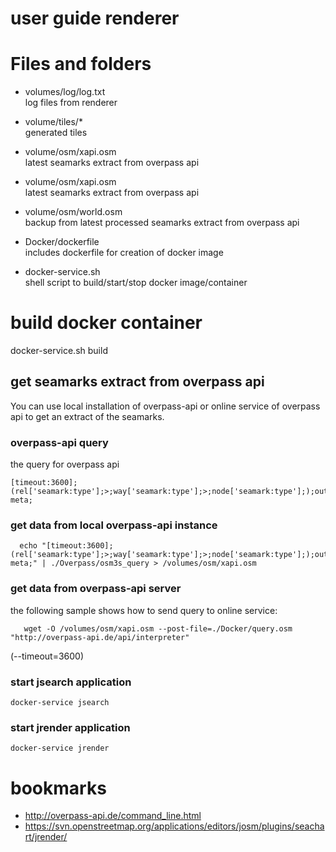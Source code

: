# user guide renderer

# Files and folders
- volumes/log/log.txt <br>
 log files from renderer

- volume/tiles/* <br>
  generated tiles

- volume/osm/xapi.osm <br>
  latest seamarks extract from overpass api

- volume/osm/xapi.osm <br>
    latest seamarks extract from overpass api

- volume/osm/world.osm <br>
    backup from latest processed seamarks extract from overpass api

- Docker/dockerfile <br>
    includes dockerfile for creation of docker image

- docker-service.sh <br>
    shell script to build/start/stop docker image/container

# build docker container
docker-service.sh build

## get seamarks extract from overpass api
You can use local installation of overpass-api or online service of
overpass api to get an extract of the seamarks.

### overpass-api query
the query for overpass api

```
[timeout:3600];(rel['seamark:type'];>;way['seamark:type'];>;node['seamark:type'];);out meta;
```

### get data from local overpass-api instance
```
  echo "[timeout:3600];(rel['seamark:type'];>;way['seamark:type'];>;node['seamark:type'];);out meta;" | ./Overpass/osm3s_query > /volumes/osm/xapi.osm
  ```

### get data from overpass-api server
the following sample shows how to send query to online service:
```
   wget -O /volumes/osm/xapi.osm --post-file=./Docker/query.osm "http://overpass-api.de/api/interpreter"
```
(--timeout=3600)

### start jsearch application
```
docker-service jsearch
```

### start jrender application
```
docker-service jrender
```

# bookmarks
+ http://overpass-api.de/command_line.html
+ https://svn.openstreetmap.org/applications/editors/josm/plugins/seachart/jrender/
